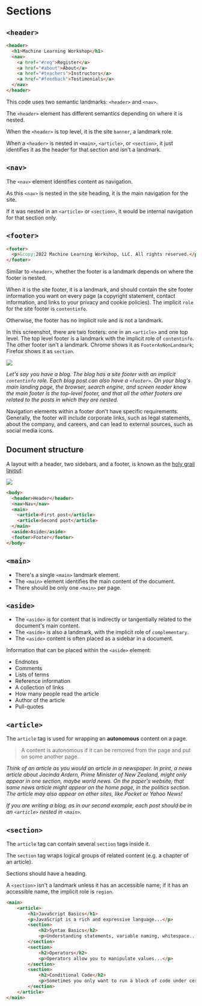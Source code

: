 # Sections

## `<header>`

```html
<header>
  <h1>Machine Learning Workshop</h1>
  <nav>
    <a href="#reg">Register</a>
    <a href="#about">About</a>
    <a href="#teachers">Instructors</a>
    <a href="#feedback">Testimonials</a>
  </nav>
</header>
```

This code uses two semantic landmarks: `<header>` and `<nav>`.

The `<header>` element has different semantics depending on where it is nested. 

When the `<header>` is top level, it is the site `banner`, a landmark role.

When a `<header>` is nested in  `<main>`, `<article>`,  or `<section>`, it just identifies it as the header for that section and isn't a landmark.


## `<nav>`

The `<nav>` element identifies content as navigation.

As this `<nav>` is nested in the site heading, it is the main navigation for the site.

If it was nested in an `<article>` or `<section>`, it would be internal navigation for that section only.


## `<footer>`

```html
<footer>
  <p>&copy;2022 Machine Learning Workshop, LLC. All rights reserved.</p>
</footer>
```

Similar to `<header>`, whether the footer is a landmark depends on where the footer is nested.

When it is the site footer, it is a landmark, and should contain the site footer information you want on every page (a copyright statement, contact information, and links to your privacy and cookie policies). The implicit `role` for the site footer is `contentinfo`. 

Otherwise, the footer has no implicit role and is not a landmark.

In this screenshot, there are two footers: one in an `<article>` and one top level. The top level footer is a landmark with the implicit role of `contentinfo`. The other footer isn't a landmark. Chrome shows it as `FooterAsNonLandmark`; Firefox shows it as `section`.

![](https://web-dev.imgix.net/image/kheDArv5csY6rvQUJDbWRscckLr1/A6uTEfG3muxX7namzXW5.png?auto=format&w=1600)

*Let's say you have a blog. The blog has a site footer with an implicit `contentinfo` role. Each blog post can also have a `<footer>`. On your blog's main landing page, the browser, search engine, and screen reader know the main footer is the top-level footer, and that all the other footers are related to the posts in which they are nested.*

Navigation elements within a footer don't have specific requirements. Generally, the footer will include corporate links, such as legal statements, about the company, and careers, and can lead to external sources, such as social media icons.


## Document structure

A layout with a header, two sidebars, and a  footer, is known as the [holy grail layout](/patterns/layout/holy-grail/):

![](https://web-dev.imgix.net/image/kheDArv5csY6rvQUJDbWRscckLr1/LJs8vlTVDYBmM6t1z6rD.png?auto=format&w=1600)

```html
<body>
  <header>Header</header>
  <nav>Nav</nav>
  <main>
    <article>First post</article>
    <article>Second post</article>
  </main>
  <aside>Aside</aside>
  <footer>Footer</footer>
</body>
```

## `<main>`

- There's a single `<main>` landmark element.
- The `<main>` element identifies the main content of the document.
- There should be only one `<main>` per page.


## `<aside>`

- The `<aside>` is for content that is indirectly or tangentially related to the document's main content.
- The `<aside>` is also a landmark, with the implicit role of `complementary`.
- The `<aside>` content is often placed as a sidebar in a document.

Information that can be placed within the `<aside>` element:
- Endnotes
- Comments
- Lists of terms
- Reference information
- A collection of links
- How many people read the article
- Author of the article
- Pull-quotes


## `<article>`

The `article` tag is used for wrapping an **autonomous** content on a page.

> A content is autonomous if it can be removed from the page and put on some another page.

*Think of an article as you would an article in a newspaper.  In print, a news article about Jacinda Ardern, Prime Minister of New Zealand, might only appear in one section, maybe world news. On the paper's website, that same news article might appear on the home page, in the politics section. The article may also appear on other sites, like Pocket or Yahoo News!*

*If you are writing a blog, as in our second example, each post should be in an `<article>` nested in `<main>`.*


## `<section>`

The `article` tag can contain several `section` tags inside it.

The `section` tag wraps logical groups of related content (e.g. a chapter of an article).

Sections should have a heading.

A `<section>` isn't a landmark unless it has an accessible name; if it has an accessible name, the implicit role is `region`.

```html
<main>
    <article>
        <h1>JavaScript Basics</h1>
        <p>JavaScript is a rich and expressive language...</p>
        <section>
            <h2>Syntax Basics</h2>
            <p>Understanding statements, variable naming, whitespace...</p>
        </section>
        <section>
            <h2>Operators</h2>
            <p>Operators allow you to manipulate values...</p>
        </section>
        <section>
            <h2>Conditional Code</h2>
            <p>Sometimes you only want to run a block of code under certain conditions...</p>
        </section>
    </article>
</main>
```